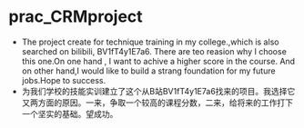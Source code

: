 # prac_CRMproject
* The project create for technique training in my college.,which is also searched on bilibili, BV1fT4y1E7a6. There are teo reasion why I choose this one.On one hand , I want to achive a higher score in the course. And on other hand,I would like to build a strang foundation for my future jobs.Hope to success. 
* 为我们学校的技能实训建立了这个从B站BV1fT4y1E7a6找来的项目。我选择它又两方面的原因。一来，争取一个较高的课程分数，二来，给将来的工作打下一个坚实的基础。望成功。
